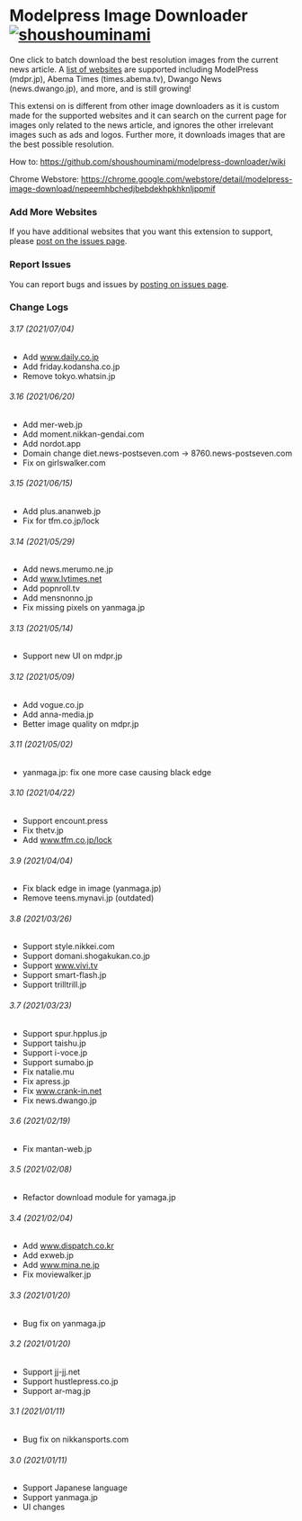 # Modelpress Image Downloader [![shoushouminami](https://circleci.com/gh/shoushouminami/modelpress-downloader.svg?style=svg)](https://app.circleci.com/pipelines/github/shoushouminami/modelpress-downloader)

One click to batch download the best resolution images from the current news article. A [list of websites](https://github.com/shoushouminami/modelpress-downloader/wiki) are supported including ModelPress (mdpr.jp), Abema Times (times.abema.tv),
Dwango News (news.dwango.jp), and more, and is still growing! 

This extensi
on is different from other image downloaders as it is custom made for the supported websites and it can search on the current  page for images
only related to the news article, and ignores the other irrelevant images such as ads and logos. Further more, it downloads images that are the best possible resolution.

How to: 
https://github.com/shoushouminami/modelpress-downloader/wiki

Chrome Webstore: https://chrome.google.com/webstore/detail/modelpress-image-download/nepeemhbchedjbebdekhpkhknljppmif

### Add More Websites
If you have additional websites that you want this extension to support, please [post on the issues page](https://github.com/shoushouminami/modelpress-downloader/issues).

### Report Issues
You can report bugs and issues by [posting on issues page](https://github.com/shoushouminami/modelpress-downloader/issues).

### Change Logs

###### 3.17 (2021/07/04)
* Add www.daily.co.jp
* Add friday.kodansha.co.jp
* Remove tokyo.whatsin.jp

###### 3.16 (2021/06/20)
* Add mer-web.jp
* Add moment.nikkan-gendai.com
* Add nordot.app
* Domain change diet.news-postseven.com -> 8760.news-postseven.com
* Fix on girlswalker.com

###### 3.15 (2021/06/15)
* Add plus.ananweb.jp
* Fix for tfm.co.jp/lock

###### 3.14 (2021/05/29)
* Add news.merumo.ne.jp
* Add www.lvtimes.net
* Add popnroll.tv
* Add mensnonno.jp
* Fix missing pixels on yanmaga.jp

###### 3.13 (2021/05/14)
* Support new UI on mdpr.jp

###### 3.12 (2021/05/09)
* Add vogue.co.jp
* Add anna-media.jp
* Better image quality on mdpr.jp

###### 3.11 (2021/05/02)
* yanmaga.jp: fix one more case causing black edge

###### 3.10 (2021/04/22)
* Support encount.press
* Fix thetv.jp
* Add www.tfm.co.jp/lock

###### 3.9 (2021/04/04)
* Fix black edge in image (yanmaga.jp)
* Remove teens.mynavi.jp (outdated)

###### 3.8 (2021/03/26)
* Support style.nikkei.com
* Support domani.shogakukan.co.jp
* Support www.vivi.tv
* Support smart-flash.jp
* Support trilltrill.jp

###### 3.7 (2021/03/23)
* Support spur.hpplus.jp
* Support taishu.jp
* Support i-voce.jp
* Support sumabo.jp  
* Fix natalie.mu
* Fix apress.jp
* Fix www.crank-in.net
* Fix news.dwango.jp

###### 3.6 (2021/02/19)
* Fix mantan-web.jp

###### 3.5 (2021/02/08)
* Refactor download module for yamaga.jp

###### 3.4 (2021/02/04)
* Add www.dispatch.co.kr
* Add exweb.jp
* Add www.mina.ne.jp
* Fix moviewalker.jp

###### 3.3 (2021/01/20)
* Bug fix on yanmaga.jp

###### 3.2 (2021/01/20)
* Support jj-jj.net
* Support hustlepress.co.jp
* Support ar-mag.jp

###### 3.1 (2021/01/11)
* Bug fix on nikkansports.com

###### 3.0 (2021/01/11)
* Support Japanese language
* Support yanmaga.jp
* UI changes
